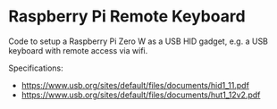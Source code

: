 Raspberry Pi Remote Keyboard
============================

Code to setup a Raspberry Pi Zero W as a USB HID gadget, e.g. a USB keyboard
with remote access via wifi.

Specifications:

* https://www.usb.org/sites/default/files/documents/hid1_11.pdf
* https://www.usb.org/sites/default/files/documents/hut1_12v2.pdf
